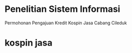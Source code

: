 # Penelitian Sistem Informasi
 Permohonan Pengajuan Kredit Kospin Jasa Cabang Cileduk
# kospin jasa
